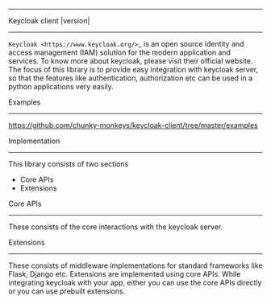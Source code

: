 **************************
Keycloak client |version|
**************************

`Keycloak <https://www.keycloak.org/>`_ is an open source identity and access management (IAM)
solution for the modern application and services. To know more about keycloak, please visit
their official website. The focus of this library is to provide easy integration with keycloak
server, so that the features like authentication, authorization etc can be used in a python
applications very easily.


Examples
********

https://github.com/chunky-monkeys/keycloak-client/tree/master/examples


Implementation
**************

This library consists of two sections

* Core APIs
* Extensions

Core APIs
*********

These consists of the core interactions with the keycloak server.


Extensions
**********

These consists of middleware implementations for standard frameworks like Flask, Django etc.
Extensions are implemented using core APIs.
While integrating keycloak with your app, either you can use the core APIs directly or you can use prebuilt extensions.
